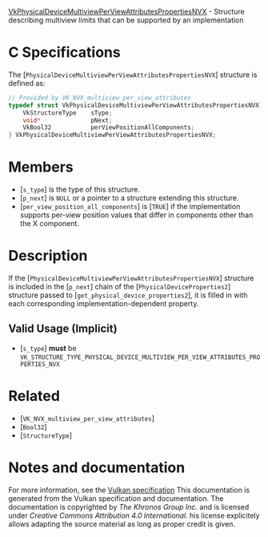 [VkPhysicalDeviceMultiviewPerViewAttributesPropertiesNVX](https://www.khronos.org/registry/vulkan/specs/1.3-extensions/man/html/VkPhysicalDeviceMultiviewPerViewAttributesPropertiesNVX.html) - Structure describing multiview limits that can be supported by an implementation

# C Specifications
The [`PhysicalDeviceMultiviewPerViewAttributesPropertiesNVX`] structure
is defined as:
```c
// Provided by VK_NVX_multiview_per_view_attributes
typedef struct VkPhysicalDeviceMultiviewPerViewAttributesPropertiesNVX {
    VkStructureType    sType;
    void*              pNext;
    VkBool32           perViewPositionAllComponents;
} VkPhysicalDeviceMultiviewPerViewAttributesPropertiesNVX;
```

# Members
- [`s_type`] is the type of this structure.
- [`p_next`] is `NULL` or a pointer to a structure extending this structure.
- [`per_view_position_all_components`] is [`TRUE`] if the implementation supports per-view position values that differ in components other than the X component.

# Description
If the [`PhysicalDeviceMultiviewPerViewAttributesPropertiesNVX`] structure is included in the [`p_next`] chain of the
[`PhysicalDeviceProperties2`] structure passed to
[`get_physical_device_properties2`], it is filled in with each
corresponding implementation-dependent property.
## Valid Usage (Implicit)
-  [`s_type`] **must**  be `VK_STRUCTURE_TYPE_PHYSICAL_DEVICE_MULTIVIEW_PER_VIEW_ATTRIBUTES_PROPERTIES_NVX`

# Related
- [`VK_NVX_multiview_per_view_attributes`]
- [`Bool32`]
- [`StructureType`]

# Notes and documentation
For more information, see the [Vulkan specification](https://www.khronos.org/registry/vulkan/specs/1.3-extensions/html/vkspec.html)
This documentation is generated from the Vulkan specification and documentation.
The documentation is copyrighted by *The Khronos Group Inc.* and is licensed under *Creative Commons Attribution 4.0 International*.
his license explicitely allows adapting the source material as long as proper credit is given.
        